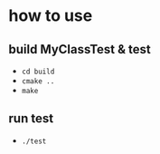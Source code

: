 # how to use

## build MyClassTest & test

- `cd build`
- `cmake ..`
- `make`

## run test

- `./test`
